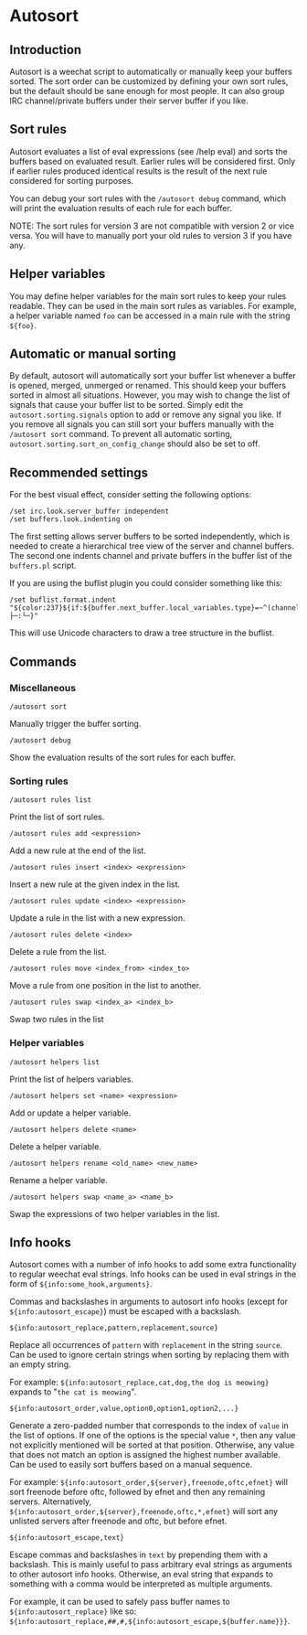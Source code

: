 # Autosort

## Introduction
Autosort is a weechat script to automatically or manually keep your buffers sorted.
The sort order can be customized by defining your own sort rules,
but the default should be sane enough for most people.
It can also group IRC channel/private buffers under their server buffer if you like.

## Sort rules
Autosort evaluates a list of eval expressions (see /help eval) and sorts the buffers based on evaluated result.
Earlier rules will be considered first.
Only if earlier rules produced identical results is the result of the next rule considered for sorting purposes.

You can debug your sort rules with the `/autosort debug` command, which will print the evaluation results of each rule for each buffer.

NOTE: The sort rules for version 3 are not compatible with version 2 or vice versa.
You will have to manually port your old rules to version 3 if you have any.

## Helper variables
You may define helper variables for the main sort rules to keep your rules readable.
They can be used in the main sort rules as variables.
For example, a helper variable named `foo` can be accessed in a main rule with the string `${foo}`.

## Automatic or manual sorting
By default, autosort will automatically sort your buffer list whenever a buffer is opened, merged, unmerged or renamed.
This should keep your buffers sorted in almost all situations.
However, you may wish to change the list of signals that cause your buffer list to be sorted.
Simply edit the `autosort.sorting.signals` option to add or remove any signal you like.
If you remove all signals you can still sort your buffers manually with the `/autosort sort` command.
To prevent all automatic sorting, `autosort.sorting.sort_on_config_change` should also be set to off.

## Recommended settings
For the best visual effect, consider setting the following options:
```
/set irc.look.server_buffer independent
/set buffers.look.indenting on
```

The first setting allows server buffers to be sorted independently,
which is needed to create a hierarchical tree view of the server and channel buffers.
The second one indents channel and private buffers in the buffer list of the `buffers.pl` script.

If you are using the buflist plugin you could consider something like this:
```
/set buflist.format.indent "${color:237}${if:${buffer.next_buffer.local_variables.type}=~^(channel|private)$?├─:└─}"
```

This will use Unicode characters to draw a tree structure in the buflist.

## Commands

### Miscellaneous
```
/autosort sort
```
Manually trigger the buffer sorting.

```
/autosort debug
```
Show the evaluation results of the sort rules for each buffer.


### Sorting rules
```
/autosort rules list
```
Print the list of sort rules.

```
/autosort rules add <expression>
```
Add a new rule at the end of the list.

```
/autosort rules insert <index> <expression>
```
Insert a new rule at the given index in the list.

```
/autosort rules update <index> <expression>
```
Update a rule in the list with a new expression.

```
/autosort rules delete <index>
```
Delete a rule from the list.

```
/autosort rules move <index_from> <index_to>
```
Move a rule from one position in the list to another.

```
/autosort rules swap <index_a> <index_b>
```
Swap two rules in the list


### Helper variables
```
/autosort helpers list
```
Print the list of helpers variables.

```
/autosort helpers set <name> <expression>
```
Add or update a helper variable.

```
/autosort helpers delete <name>
```
Delete a helper variable.

```
/autosort helpers rename <old_name> <new_name>
```
Rename a helper variable.

```
/autosort helpers swap <name_a> <name_b>
```
Swap the expressions of two helper variables in the list.

## Info hooks
Autosort comes with a number of info hooks to add some extra functionality to regular weechat eval strings.
Info hooks can be used in eval strings in the form of `${info:some_hook,arguments}`.

Commas and backslashes in arguments to autosort info hooks (except for `${info:autosort_escape}`) must be escaped with a backslash.

```
${info:autosort_replace,pattern,replacement,source}
```
Replace all occurrences of `pattern` with `replacement` in the string `source`.
Can be used to ignore certain strings when sorting by replacing them with an empty string.

For example: `${info:autosort_replace,cat,dog,the dog is meowing}` expands to "`the cat is meowing`".

```
${info:autosort_order,value,option0,option1,option2,...}
```
Generate a zero-padded number that corresponds to the index of `value` in the list of options.
If one of the options is the special value `*`, then any value not explicitly mentioned will be sorted at that position.
Otherwise, any value that does not match an option is assigned the highest number available.
Can be used to easily sort buffers based on a manual sequence.

For example: `${info:autosort_order,${server},freenode,oftc,efnet}` will sort freenode before oftc, followed by efnet and then any remaining servers.
Alternatively, `${info:autosort_order,${server},freenode,oftc,*,efnet}` will sort any unlisted servers after freenode and oftc, but before efnet.

```
${info:autosort_escape,text}
```
Escape commas and backslashes in `text` by prepending them with a backslash.
This is mainly useful to pass arbitrary eval strings as arguments to other autosort info hooks.
Otherwise, an eval string that expands to something with a comma would be interpreted as multiple arguments.

For example, it can be used to safely pass buffer names to `${info:autosort_replace}` like so:
`${info:autosort_replace,##,#,${info:autosort_escape,${buffer.name}}}`.
